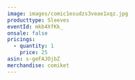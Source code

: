 ```yaml
---
image: images/comic1esudzs3veae1xqz.jpg
producttype: Sleeves
eventId: mkb4XfKk_
onsale: false
pricings:
  - quantity: 1
    price: 25
asin: s-geFAJOjbZ
merchandise: comiket
---
```

